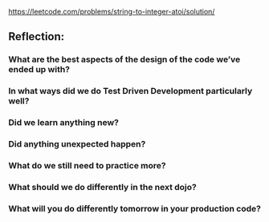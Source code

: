https://leetcode.com/problems/string-to-integer-atoi/solution/


## Reflection:

### What are the best aspects of the design of the code we’ve ended up with?


### In what ways did we do Test Driven Development particularly well?


### Did we learn anything new?


### Did anything unexpected happen?


### What do we still need to practice more?


### What should we do differently in the next dojo?


### What will you do differently tomorrow in your production code?